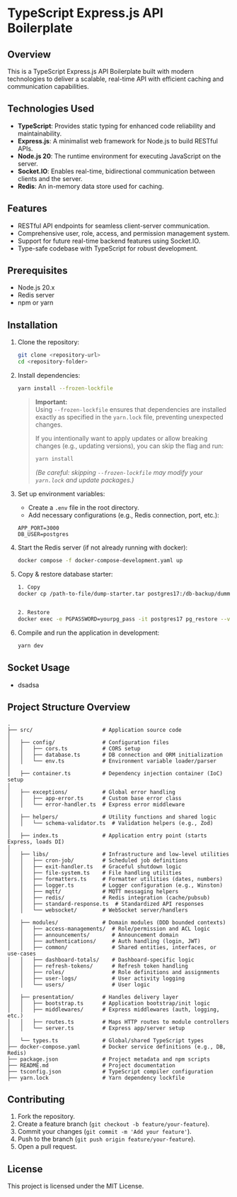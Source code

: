 # TypeScript Express.js API Boilerplate

## Overview

This is a TypeScript Express.js API Boilerplate built with modern technologies to deliver a scalable, real-time API with efficient caching and communication capabilities.

## Technologies Used

- **TypeScript**: Provides static typing for enhanced code reliability and maintainability.
- **Express.js**: A minimalist web framework for Node.js to build RESTful APIs.
- **Node.js 20**: The runtime environment for executing JavaScript on the server.
- **Socket.IO**: Enables real-time, bidirectional communication between clients and the server.
- **Redis**: An in-memory data store used for caching.

## Features

- RESTful API endpoints for seamless client-server communication.
- Comprehensive user, role, access, and permission management system.
- Support for future real-time backend features using Socket.IO.
- Type-safe codebase with TypeScript for robust development.

## Prerequisites

- Node.js 20.x
- Redis server
- npm or yarn

## Installation

1. Clone the repository:

   ```bash
   git clone <repository-url>
   cd <repository-folder>
   ```

2. Install dependencies:

   ```bash
   yarn install --frozen-lockfile
   ```

   > **Important:**  
   > Using `--frozen-lockfile` ensures that dependencies are installed exactly as specified in the `yarn.lock` file, preventing unexpected changes.  
   > 
   > If you intentionally want to apply updates or allow breaking changes (e.g., updating versions), you can skip the flag and run:
   > 
   > ```bash
   > yarn install
   > ```
   > 
   > _(Be careful: skipping `--frozen-lockfile` may modify your `yarn.lock` and update packages.)_

3. Set up environment variables:

   - Create a `.env` file in the root directory.
   - Add necessary configurations (e.g., Redis connection, port, etc.):

   ```env
   APP_PORT=3000
   DB_USER=postgres
   ```

4. Start the Redis server (if not already running with docker):

   ```bash
   docker compose -f docker-compose-development.yaml up
   ```

5. Copy & restore database starter:

   ```bash
   1. Copy
   docker cp /path-to-file/dump-starter.tar postgres17:/db-backup/dummy-starter.tar

   
   2. Restore
   docker exec -e PGPASSWORD=yourpg_pass -it postgres17 pg_restore --verbose --username=yourpg_user --dbname=typescript_expressjs_boilerplate --format=t /db-backup/dummy-starter.tar
   ```

6. Compile and run the application in development:

   ```bash
   yarn dev
   ```

## Socket Usage

- dsadsa

## Project Structure Overview

```plaintext
.
├── src/                      # Application source code
│
│   ├── config/               # Configuration files
│   │   ├── cors.ts           # CORS setup
│   │   ├── database.ts       # DB connection and ORM initialization
│   │   └── env.ts            # Environment variable loader/parser
│
│   ├── container.ts          # Dependency injection container (IoC) setup
│
│   ├── exceptions/           # Global error handling
│   │   ├── app-error.ts      # Custom base error class
│   │   └── error-handler.ts  # Express error middleware
│
│   ├── helpers/              # Utility functions and shared logic
│   │   └── schema-validator.ts  # Validation helpers (e.g., Zod)
│
│   ├── index.ts              # Application entry point (starts Express, loads DI)
│
│   ├── libs/                 # Infrastructure and low-level utilities
│   │   ├── cron-job/         # Scheduled job definitions
│   │   ├── exit-handler.ts   # Graceful shutdown logic
│   │   ├── file-system.ts    # File handling utilities
│   │   ├── formatters.ts     # Formatter utilities (dates, numbers)
│   │   ├── logger.ts         # Logger configuration (e.g., Winston)
│   │   ├── mqtt/             # MQTT messaging helpers
│   │   ├── redis/            # Redis integration (cache/pubsub)
│   │   ├── standard-response.ts  # Standardized API responses
│   │   └── websocket/        # WebSocket server/handlers
│
│   ├── modules/              # Domain modules (DDD bounded contexts)
│   │   ├── access-managements/  # Role/permission and ACL logic
│   │   ├── announcements/       # Announcement domain
│   │   ├── authentications/     # Auth handling (login, JWT)
│   │   ├── common/              # Shared entities, interfaces, or use-cases
│   │   ├── dashboard-totals/    # Dashboard-specific logic
│   │   ├── refresh-tokens/      # Refresh token handling
│   │   ├── roles/               # Role definitions and assignments
│   │   ├── user-logs/           # User activity logging
│   │   └── users/               # User logic
│
│   ├── presentation/         # Handles delivery layer 
│   │   ├── bootstrap.ts      # Application bootstrap/init logic
│   │   ├── middlewares/      # Express middlewares (auth, logging, etc.)
│   │   ├── routes.ts         # Maps HTTP routes to module controllers
│   │   └── server.ts         # Express app/server setup
│
│   └── types.ts              # Global/shared TypeScript types
├── docker-compose.yaml       # Docker service definitions (e.g., DB, Redis)
├── package.json              # Project metadata and npm scripts
├── README.md                 # Project documentation
├── tsconfig.json             # TypeScript compiler configuration
├── yarn.lock                 # Yarn dependency lockfile
```

## Contributing

1. Fork the repository.
2. Create a feature branch (`git checkout -b feature/your-feature`).
3. Commit your changes (`git commit -m 'Add your feature'`).
4. Push to the branch (`git push origin feature/your-feature`).
5. Open a pull request.

## License

This project is licensed under the MIT License.